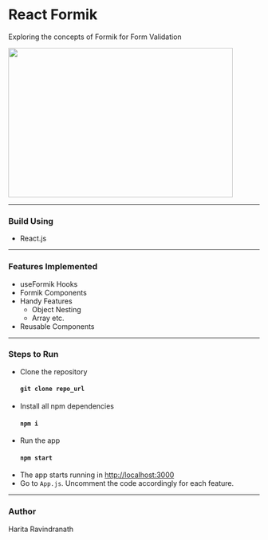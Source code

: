 # React Formik
Exploring the concepts of Formik for Form Validation

<img src="https://miro.medium.com/max/1400/1*glGIv2JMnHXeFw5w9CTRLg.jpeg" width="450" height="300">

---
### Build Using
- React.js
---
### Features Implemented
- useFormik Hooks
- Formik Components
- Handy Features
   - Object Nesting
   - Array etc.
- Reusable Components
---
### Steps to Run
- Clone the repository
  #### `git clone repo_url`
- Install all npm dependencies
  #### `npm i` 
- Run the app 
  #### `npm start` 
- The app starts running in <http://localhost:3000>
- Go to ``App.js``. Uncomment the code accordingly for each feature.
---
### Author
Harita Ravindranath



